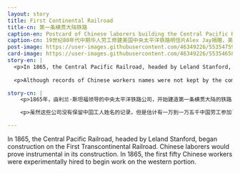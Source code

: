 ```yaml
---
layout: story
title: First Continental Railroad 
title-cn: 第一条横贯大陆铁路
caption-en: Postcard of Chinese laborers building the Central Pacific Railroad in the mid-1800s Courtesy of Alex Jay, Museum of Chinese in America (MOCA) Collection
caption-cn: 19世纪80年代中期华人劳工修建美国中央太平洋铁路明信片Alex Jay捐赠，美国华人博物馆（MOCA）馆藏
post-image: https://user-images.githubusercontent.com/46349226/55354759-8385fc80-5494-11e9-922b-546daf0ee9e8.png
card-image: https://user-images.githubusercontent.com/46349226/55354658-47eb3280-5494-11e9-8506-c1f5f113a4fa.png
story-en: |
  <p>In 1865, the Central Pacific Railroad, headed by Leland Stanford, began construction on the First Transcontinental Railroad. Chinese laborers would prove instrumental in its construction. In 1865, the first fifty Chinese workers were experimentally hired to begin work on the western portion. By 1865, as the demand for labor increased and white workers showed resistance to the backbreaking, dangerous work, the Central Pacific Railroad (CPRR) began hiring more Chinese laborers from California communities. Impressed by the Chinese laborers’ efficiency and dedication, the CPRR began actively recruiting from Guangdong province when local labor resources were exhausted.
  
  <p>Although records of Chinese workers names were not kept by the companies, an estimated 10,000-15,000 Chinese laborers worked on the construction of the Transcontinental Railroad. While Chinese were reported as living in the area that would become San Francisco as early as 1838, the earliest Chinese immigrants to the U.S. were mainly well-to-do merchants and traders. This initial pull of common laborers from China would prove to be the first major influx of Chinese immigrants to the United States.

story-cn: |
    <p>1865年，由利兰·斯坦福领导的中央太平洋铁路公司，开始建造第一条横贯大陆的铁路，中国劳工在其建设中发挥了重要作用。就在1865年当年，最初的50名中国工人被试验性地聘用，负责建设西部的那部分铁路。同年，随着对劳动力需求的增加以及白人工人对这种既辛苦又危险的工作的抵制，中央太平洋铁路公司（CPRR）开始从加利福尼亚州华人社区聘请更多的华人劳工。有感于中国劳工的工作效率和奉献精神，中央太平洋铁路公si司（CPRR）在当地劳动力资源枯竭时，开始从中国广东省积极招聘劳工。

    <p>虽然这些公司没有保留中囯工人姓名的记录，但是估计有一万到一万五千中国劳工参加了美国横贯大陆铁路的建设工作。最早的关于华人居住于旧金山地区的报道是1838年，但早期移民美国的华人主要是富有的商人或者做贸易的，而这些成批来自中国的普通劳动者才被认为是第一批来美国的中国移民。

---
```

In 1865, the Central Pacific Railroad, headed by Leland Stanford, began construction on the First Transcontinental Railroad. Chinese laborers would prove instrumental in its construction. In 1865, the first fifty Chinese workers were experimentally hired to begin work on the western portion. 
